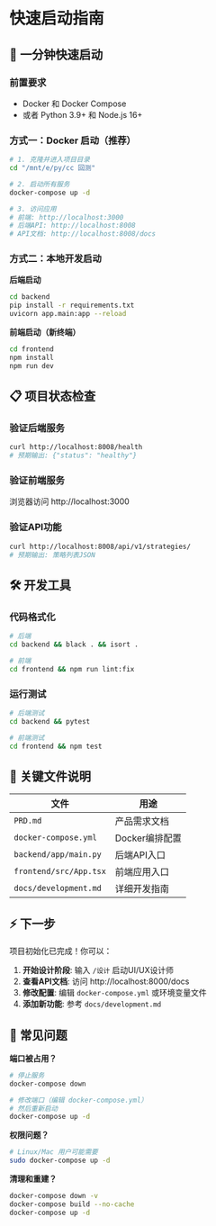 # 快速启动指南

## 🚀 一分钟快速启动

### 前置要求
- Docker 和 Docker Compose
- 或者 Python 3.9+ 和 Node.js 16+

### 方式一：Docker 启动（推荐）

```bash
# 1. 克隆并进入项目目录
cd "/mnt/e/py/cc 回测"

# 2. 启动所有服务
docker-compose up -d

# 3. 访问应用
# 前端: http://localhost:3000
# 后端API: http://localhost:8008
# API文档: http://localhost:8008/docs
```

### 方式二：本地开发启动

**后端启动**
```bash
cd backend
pip install -r requirements.txt
uvicorn app.main:app --reload
```

**前端启动（新终端）**
```bash
cd frontend
npm install
npm run dev
```

## 📋 项目状态检查

### 验证后端服务
```bash
curl http://localhost:8008/health
# 预期输出: {"status": "healthy"}
```

### 验证前端服务
浏览器访问 http://localhost:3000

### 验证API功能
```bash
curl http://localhost:8008/api/v1/strategies/
# 预期输出: 策略列表JSON
```

## 🛠️ 开发工具

### 代码格式化
```bash
# 后端
cd backend && black . && isort .

# 前端
cd frontend && npm run lint:fix
```

### 运行测试
```bash
# 后端测试
cd backend && pytest

# 前端测试
cd frontend && npm test
```

## 📁 关键文件说明

| 文件 | 用途 |
|------|------|
| `PRD.md` | 产品需求文档 |
| `docker-compose.yml` | Docker编排配置 |
| `backend/app/main.py` | 后端API入口 |
| `frontend/src/App.tsx` | 前端应用入口 |
| `docs/development.md` | 详细开发指南 |

## ⚡ 下一步

项目初始化已完成！你可以：

1. **开始设计阶段**: 输入 `/设计` 启动UI/UX设计师
2. **查看API文档**: 访问 http://localhost:8000/docs
3. **修改配置**: 编辑 `docker-compose.yml` 或环境变量文件
4. **添加新功能**: 参考 `docs/development.md`

## 🔧 常见问题

**端口被占用？**
```bash
# 停止服务
docker-compose down

# 修改端口（编辑 docker-compose.yml）
# 然后重新启动
docker-compose up -d
```

**权限问题？**
```bash
# Linux/Mac 用户可能需要
sudo docker-compose up -d
```

**清理和重建？**
```bash
docker-compose down -v
docker-compose build --no-cache
docker-compose up -d
```